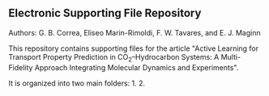 ## Electronic Supporting File Repository 

Authors: G. B. Correa, Eliseo Marin-Rimoldi, F. W. Tavares, and E. J. Maginn

This repository contains supporting files for the article "Active Learning for Transport Property Prediction in CO$_2$–Hydrocarbon Systems: A Multi-Fidelity Approach Integrating Molecular Dynamics and Experiments".

It is organized into two main folders:
1. 
2. 


